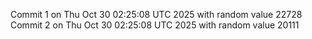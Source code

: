 Commit 1 on Thu Oct 30 02:25:08 UTC 2025 with random value 22728
Commit 2 on Thu Oct 30 02:25:08 UTC 2025 with random value 20111

